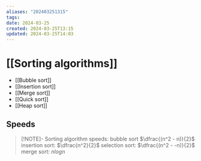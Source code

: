 ```yaml
---
aliases: "202403251315"
tags: 
date: 2024-03-25
created: 2024-03-25T13:15
updated: 2024-03-25T14:03
---
```

# [[Sorting algorithms]]
- [[Bubble sort]]
- [[Insertion sort]]
- [[Merge sort]]
- [[Quick sort]]
- [[Heap sort]]



## Speeds
> [!NOTE]- Sorting algorithm speeds:
> bubble sort $\dfrac{(n^2 - n)}{2}$
> insertion sort: $\dfrac{n^2}{2}$
> selection sort: $\dfrac{(n^2 - -n)}{2}$
> merge sort: $nlogn$